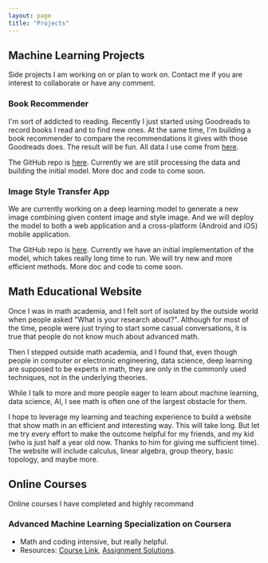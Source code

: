 ```yaml
---
layout: page
title: "Projects"
---
```

## Machine Learning Projects
Side projects I am working on or plan to work on. Contact me if you are interest to collaborate or have any comment. 

### Book Recommender
I'm sort of addicted to reading. Recently I just started using Goodreads to record books I read and to find new ones. At the same time, I'm building a book recommender to compare the recommendations it gives with those Goodreads does. The result will be fun. All data I use come from [here](https://github.com/zygmuntz/goodbooks-10k).

The GitHub repo is [here](https://github.com/huijunzhao-ds/book-recommender). Currently we are still processing the data and building the initial model. More doc and code to come soon.

### Image Style Transfer App
We are currently working on a deep learning model to generate a new image combining given content image and style image. And we will deploy the model to both a web application and a cross-platform (Android and iOS) mobile application.

The GitHub repo is [here](https://github.com/huijunzhao-ds/style-transfer). Currently we have an initial implementation of the model, which takes really long time to run. We will try new and more efficient methods. More doc and code to come soon.

## Math Educational Website 
Once I was in math academia, and I felt sort of isolated by the outside world when people asked "What is your research about?". Although for most of the time, people were just trying to start some casual conversations, it is true that people do not know much about advanced math. 

Then I stepped outside math academia, and I found that, even though people in computer or electronic engineering, data science, deep learning are supposed to be experts in math, they are only in the commonly used techniques, not in the underlying theories. 

While I talk to more and more people eager to learn about machine learning, data science, AI, I see math is often one of the largest obstacle for them.

I hope to leverage my learning and teaching experience to build a website that show math in an efficient and interesting way. This will take long. But let me try every effort to make the outcome helpful for my friends, and my kid (who is just half a year old now. Thanks to him for giving me sufficient time). The website will include calculus, linear algebra, group theory, basic topology, and maybe more.

## Online Courses
Online courses I have completed and highly recommand

### Advanced Machine Learning Specialization on Coursera
- Math and coding intensive, but really helpful.
- Resources: [Course Link](https://www.coursera.org/specializations/aml), [Assignment Solutions](https://github.com/huijunzhao-ds/advanced-machine-learning).




